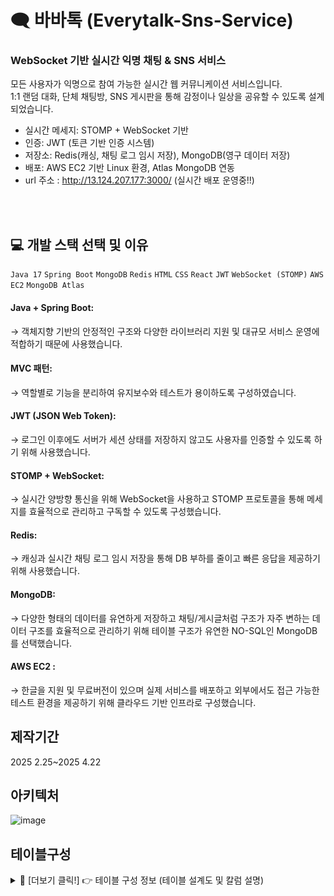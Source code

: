 # 🗨️ 바바톡 (Everytalk-Sns-Service)  
### WebSocket 기반 실시간 익명 채팅 & SNS 서비스

모든 사용자가 익명으로 참여 가능한 실시간 웹 커뮤니케이션 서비스입니다.  
1:1 랜덤 대화, 단체 채팅방, SNS 게시판을 통해 감정이나 일상을 공유할 수 있도록 설계되었습니다.


- 실시간 메세지: STOMP + WebSocket 기반
- 인증: JWT (토큰 기반 인증 시스템)
- 저장소: Redis(캐싱, 채팅 로그 임시 저장), MongoDB(영구 데이터 저장)
- 배포: AWS EC2 기반 Linux 환경, Atlas MongoDB 연동
- url 주소 : http://13.124.207.177:3000/  (실시간 배포 운영중!!)

<br>
<br>

## 💻 개발 스택 선택 및 이유
`Java 17` `Spring Boot` `MongoDB` `Redis` `HTML` `CSS` `React` `JWT` `WebSocket (STOMP)` `AWS EC2` `MongoDB Atlas`

#### Java + Spring Boot:
→ 객체지향 기반의 안정적인 구조와 다양한 라이브러리 지원 및 대규모 서비스 운영에 적합하기 때문에 사용했습니다.

#### MVC 패턴:
→ 역할별로 기능을 분리하여 유지보수와 테스트가 용이하도록 구성하였습니다.

#### JWT (JSON Web Token):
→ 로그인 이후에도 서버가 세션 상태를 저장하지 않고도 사용자를 인증할 수 있도록 하기 위해 사용했습니다.

#### STOMP + WebSocket:
→ 실시간 양방향 통신을 위해 WebSocket을 사용하고  STOMP 프로토콜을 통해 메세지를 효율적으로 관리하고 구독할 수 있도록 구성했습니다.

#### Redis:
→ 캐싱과 실시간 채팅 로그 임시 저장을 통해 DB 부하를 줄이고 빠른 응답을 제공하기 위해 사용했습니다.

#### MongoDB:
→ 다양한 형태의 데이터를 유연하게 저장하고  채팅/게시글처럼 구조가 자주 변하는 데이터 구조를 효율적으로 관리하기 위해  테이블 구조가 유연한 NO-SQL인 MongoDB를 선택했습니다.

#### AWS EC2 :
→ 한글을 지원 및 무료버전이 있으며 실제 서비스를 배포하고 외부에서도 접근 가능한 테스트 환경을 제공하기 위해 클라우드 기반 인프라로 구성했습니다.


## 제작기간

2025 2.25~2025 4.22

## 아키텍처


![image](https://github.com/user-attachments/assets/6be2da40-1863-4cda-8627-8163ba752331)
















## 테이블구성
<details>
    <summary>🔽 [더보기 클릭!] 👉 테이블 구성 정보 (테이블 설계도 및 칼럼 설명)</summary>

  
![image](https://github.com/user-attachments/assets/1e7a9dd8-fb6d-4059-9a42-01292fe467f5)



## 1 유저테이블

![image](https://github.com/user-attachments/assets/8823b63d-df8a-4412-ba30-9117e3779e6e)



회원가입 시 유저의 기본 정보가 저장됩니다.


| 키            | 데이터 타입 | 설명                                |
|----------------|--------------|-------------------------------------|
| `_id`          | ObjectId     | 유저 고유 ID                        |
| `username`     | String       | 로그인용 아이디                     |
| `nickname`     | String       | 유저 닉네임                         |
| `password`     | String       | 암호화된 비밀번호 (BCrypt 적용)    |
| `name`         | String       | 실명                                |
| `phoneNumber`  | String       | 전화번호                            |
| `email`        | String       | 이메일 주소                         |
| `birthDate`    | String       | 생년월일 (yyyy-mm-dd 형식)         |
| `createdAt`    | Date         | 가입일                              |
| `_class`       | String       | 자바 모델 클래스 정보 (`User`)   |


## 2 일 대일 방 테이블


![image](https://github.com/user-attachments/assets/c726b491-43a0-40b8-b4d7-1badded46d64)


일 대일 채팅이 매칭 될 시 방 번호랑 유저 정보가 저장됩니다.

| 키             | 데이터 타입 | 설명                                        |
|----------------|-------------|---------------------------------------------|
| `_id`          | ObjectId    | 1:1 채팅방 고유 ID                           |
| `userA`        | String      | 유저 A 닉네임                                |
| `userB`        | String      | 유저 B 닉네임                                |
| `lastMessage`  | String      | 마지막 메시지 내용                           |
| `lastTimestamp`| Date        | 마지막 메시지 시간                           |
| `_class`       | String      | 자바 모델 클래스 정보 (`ChatRoom`)         |


## 3 일 대일 대화 테이블

![image](https://github.com/user-attachments/assets/6854fcb4-3b14-48d7-8b90-c7e333ad924f)

일 대일 방에서 대화 시 채팅 내용과 기록이 저장됩니다.

| 키           | 데이터 타입 | 설명                                        |
|--------------|-------------|---------------------------------------------|
| `_id`        | ObjectId    | 메시지 고유 ID                              |
| `roomId`     | String      | 채팅방 ID                                   |
| `sender`     | String      | 보낸 사람 닉네임                            |
| `content`    | String      | 메시지 내용                                 |
| `createdAt`  | Date        | 메시지 작성 시간                            |
| `_class`     | String      | 자바 모델 클래스 정보 (`ChatDocument`)    |



## 4 단체톡 방 테이블


![image](https://github.com/user-attachments/assets/48c26f0a-fda0-4f33-bfa0-e57f849702b7)

단체톡방을 만들시 방 id랑  유저들이 참여시 리스트가 저장됩니다.

| 키           | 데이터 타입    | 설명                                              |
|--------------|----------------|---------------------------------------------------|
| `_id`        | ObjectId       | 그룹 방 고유 ID                                   |
| `title`      | String         | 그룹 방 제목                                      |
| `host`       | String         | 방장 닉네임                                       |
| `members`    | Array[String]  | 참가자 닉네임 리스트  (배열로 저장됨)               |
| `createdAt`  | Date           | 생성 일시                                         |
| `_class`     | String         | 자바 모델 클래스 정보 (`GroupRoom`)            |


## 5 단체톡 대화 테이블

![image](https://github.com/user-attachments/assets/b638631f-b328-4932-8c3e-6f52384fa6a1)

단체톡 방에서 유저들의 대화내용이 저장됩니다.

| 키           | 데이터 타입 | 설명                                               |
|--------------|-------------|----------------------------------------------------|
| `_id`        | ObjectId    | 메시지 고유 ID                                     |
| `roomId`     | String      | 그룹 채팅방 ID                                     |
| `sender`     | String      | 보낸 사람 닉네임                                   |
| `content`    | String      | 메시지 내용                                        |
| `timestamp`  | Long        | 메시지 보낼 때 현재 시간                          |
| `savedAt`    | Date        | 메시지 저장 시간                                   |
| `_class`     | String      | 자바 모델 클래스 정보 (`GroupChatDocument`)     |


## 6 Sns게시물 테이블


![image](https://github.com/user-attachments/assets/842aaed3-c49c-43e5-9651-7c12cc9e31b4)

Sns 게시물을 올리고 유저들의 댓글이나 좋아요의 정보가 저장됩니다.

| 키            | 데이터 타입    | 설명                                               |
|---------------|----------------|----------------------------------------------------|
| `_id`         | ObjectId       | 게시글 고유 ID                                      |
| `nickname`    | String         | 게시글 작성자 닉네임                                |
| `content`     | String         | 게시글 내용                                         |
| `createdAt`   | Date           | 게시글 작성 시간                                    |
| `viewCount`   | Int            | 게시글 조회 수                                      |
| `likedUsers`  | Array[Object]  | 좋아요 누른 유저 정보 (`nickname`, `likedAt` 포함) (배열로 저장됨)  |
| `comments`    | Array[Object]  | 댓글 정보 (`nickname`, `content`, `createdAt` 포함) (배열로 저장됨) |
| `_class`      | String         |자바 모델 클래스 정보 (`Post`)                   |


## 7 Sns게시물 조회수 테이블


![image](https://github.com/user-attachments/assets/36c5a3e2-a187-4795-a163-6c43439cbe61)

Sns 게시물을 누가 조회 했는지의 정보가 저장됩니다.

| 키         | 데이터 타입 | 설명                                           |
|------------|-------------|------------------------------------------------|
| `_id`      | ObjectId    | 조회 기록 고유 ID                              |
| `postId`   | String      | 게시물 ID                                      |
| `nickname` | String      | 조회한 유저 닉네임                             |
| `ip`       | String      | 유저 IP 주소                                   |
| `date`     | Date        | 조회 일자                                      |
| `_class`   | String      | 자바 모델 클래스 정보 (`ViewRecord`)         |




## 핵심 기능 & 

## 트러블슈팅

## 회고록

